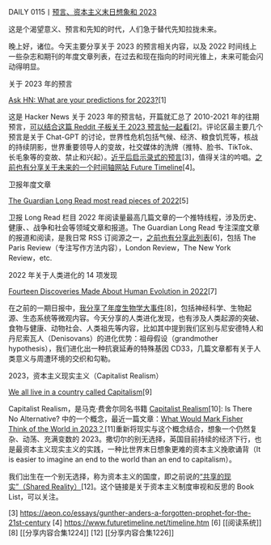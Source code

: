 DAILY 0115丨[预言、资本主义末日想象和 2023](https://artreview.com/what-would-mark-fisher-think-of-the-world-in-2023/)



这是个渴望意义、预言和先知的时代，人们急于替代先知拉拢未来。



晚上好，诸位。今天主要分享关于 2023 的预言相关内容，以及 2022 时间线上一些杂志和期刊的年度文章列表，在过去和现在指向的时间光锥上，未来可能会闪动得明显。



关于 2023 年的预言



[Ask HN: What are your predictions for 2023?](https://news.ycombinator.com/item?id=34125628)[1]



这是 Hacker News 关于 2023 年的预言帖，开篇就汇总了 2010-2021 年的往期预言，[可以结合这篇 Reddit 子板关于 2023 预言帖一起看](https://www.reddit.com/r/AskReddit/comments/101avbx/what_are_your_predictions_for_2023/)[2]。评论区最主要几个预言是关于 Chat-GPT 的讨论，世界性危机包括气候、经济、粮食饥荒等，核战的持续阴影，世界重要领导人的变故，社交媒体的洗牌（推特、脸书、TikTok、长毛象等的变故、禁止和兴起）。[近乎后启示录式的预言](https://t.me/isaiahsystem/297)[3]，值得关注的吟唱。[之前也有分享关于未来的一个时间轴网站 Future Timeline](https://t.me/isaiahsystem/53)[4]。



卫报年度文章



[The Guardian Long Read most read pieces of 2022](https://twitter.com/gdnlongread/status/1608478824055902212)[5]



卫报 Long Read 栏目 2022 年阅读量最高几篇文章的一个推特线程，涉及历史、健康、、战争和社会等领域文章和报道。The Guardian Long Read 专注深度文章的报道和阅读，是我日常 RSS 订阅源之一，[之前也有分享此列表](https://t.me/isaiahsystem/643)[6]，包括 The Paris Review（专注写作方法内容），London Review，The New York Review，etc.



2022 年关于人类进化的 14 项发现



[Fourteen Discoveries Made About Human Evolution in 2022](https://www.smithsonianmag.com/smithsonian-institution/fourteen-discoveries-made-about-human-evolution-in-2022-180981344/)[7]



在之前的一期日报中，[我分享了年度生物学大事件](https://t.me/isaiahsystem/673)[8]，包括神经科学、生物起源、生态系统等微观内容。今天分享的人类进化发现，也有涉及人类起源的突破、食物与健康、动物社会、人类祖先等内容，比如其中提到我们区别与尼安德特人和丹尼索瓦人（Denisovans）的进化优势：祖母假设（grandmother hypothesis），我们进化出一种抗衰延寿的特殊基因 CD33，几篇文章都有关于人类意义与周遭环境的交织和勾勒。



2023，资本主义现实主义（Capitalist Realism）



[We all live in a country called Capitalism](https://www.versobooks.com/lists/5199-we-all-live-in-a-country-called-capitalism?utm_source=twitter&utm_medium=social&utm_campaign=end_of_year_sale_22)[9]



Capitalist Realism，是马克·费舍尔同名书籍 [Capitalist Realism](https://book.douban.com/subject/4209291/)[10]: Is There No Alternative? 中的一个概念，最近一篇文章：[What Would Mark Fisher Think of the World in 2023？](https://artreview.com/what-would-mark-fisher-think-of-the-world-in-2023/)[11]重新将现实与这个概念结合，想象一个仍然复杂、动荡、充满变数的 2023。撒切尔的别无选择，英国目前持续的经济下行，也是最资本主义现实主义的实践，一种比世界末日想象更难的资本主义挽歌诵背（It is easier to imagine an end to the world than an end to capitalism）。



我们出生在一个别无选择，称为资本主义的国度，即之前说的[“共享的现实”（Shared Reality）](https://t.me/isaiahsystem/675)[12]。这个链接是关于资本主义制度审视和反思的 Book List，可以关注。


[3] https://aeon.co/essays/gunther-anders-a-forgotten-prophet-for-the-21st-century
[4] https://www.futuretimeline.net/timeline.htm
[6]  [[阅读系统]]
[8]  [[分享内容合集1224]]
[12]  [[分享内容合集1226]]
